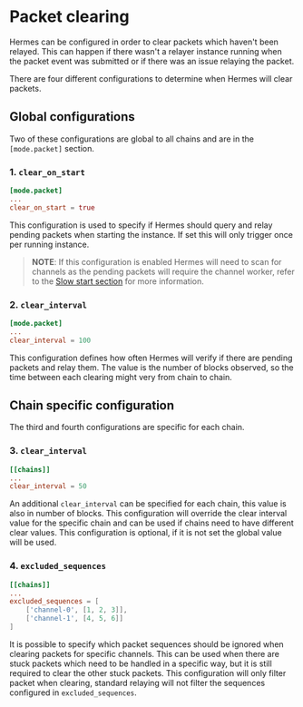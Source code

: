 # Packet clearing

Hermes can be configured in order to clear packets which haven't been relayed. This can happen if there wasn't a relayer instance running when the packet event was submitted or if there was an issue relaying the packet.

There are four different configurations to determine when Hermes will clear packets.

## Global configurations

Two of these configurations are global to all chains and are in the `[mode.packet]` section.

### 1. `clear_on_start`

```toml
[mode.packet]
...
clear_on_start = true
```

This configuration is used to specify if Hermes should query and relay pending packets when starting the instance. If set this will only trigger once per running instance.

>__NOTE__: If this configuration is enabled Hermes will need to scan for channels as the pending packets will require the channel worker, refer to the [Slow start section](./performance.md#3-slow-start) for more information.

### 2. `clear_interval`

```toml
[mode.packet]
...
clear_interval = 100
```

This configuration defines how often Hermes will verify if there are pending packets and relay them. The value is the number of blocks observed, so the time between each clearing might very from chain to chain.

## Chain specific configuration

The third and fourth configurations are specific for each chain.

### 3. `clear_interval`

```toml
[[chains]]
...
clear_interval = 50
```

An additional `clear_interval` can be specified for each chain, this value is also in number of blocks. This configuration will override the clear interval value for the specific chain and can be used if chains need to have different clear values. This configuration is optional, if it is not set the global value will be used.

### 4. `excluded_sequences`

```toml
[[chains]]
...
excluded_sequences = [
    ['channel-0', [1, 2, 3]],
    ['channel-1', [4, 5, 6]]
]
```

It is possible to specify which packet sequences should be ignored when clearing packets for specific channels. This can be used when there are stuck packets which need to be handled in a specific way, but it is still required to clear the other stuck packets. This configuration will only filter packet when clearing, standard relaying will not filter the sequences configured in `excluded_sequences`.